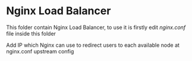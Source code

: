 # Nginx Load Balancer

This folder contain Nginx Load Balancer, to use it is firstly edit *nginx.conf* file inside this folder

Add IP which Nginx can use to redirect users to each available node at nginx.conf upstream config